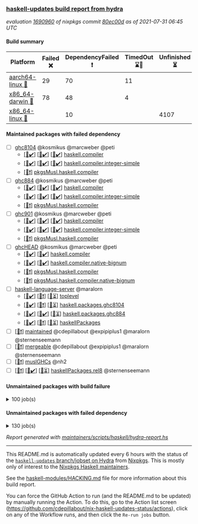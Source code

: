 ### [haskell-updates build report from hydra](https://hydra.nixos.org/jobset/nixpkgs/haskell-updates)
*evaluation [1690960](https://hydra.nixos.org/eval/1690960) of nixpkgs commit [80ec00d](https://github.com/NixOS/nixpkgs/commits/80ec00ddc6f9d2deb23be3bfb6049d9391f09c4c) as of 2021-07-31 06:45 UTC*
#### Build summary

 | Platform | Failed :x: | DependencyFailed :heavy_exclamation_mark: | TimedOut :hourglass::no_entry_sign: | Unfinished :hourglass_flowing_sand: | Success :heavy_check_mark: | 
 | --- | --- | --- | --- | --- | --- | 
 | [aarch64-linux :iphone:](https://hydra.nixos.org/eval/1690960?filter=.aarch64-linux) | 29 | 70 | 11 |  | 6583 | 
 | [x86_64-darwin :apple:](https://hydra.nixos.org/eval/1690960?filter=.x86_64-darwin) | 78 | 48 | 4 |  | 6518 | 
 | [x86_64-linux :penguin:](https://hydra.nixos.org/eval/1690960?filter=.x86_64-linux) |  | 10 |  | 4107 | 2623 | 
#### Maintained packages with failed dependency
- [ ] [ghc8104](https://hydra.nixos.org/eval/1690960?filter=ghc8104) @kosmikus @marcweber @peti
  - [[:iphone::heavy_check_mark:]](https://hydra.nixos.org/build/149082525) [[:apple::heavy_check_mark:]](https://hydra.nixos.org/build/149079996) [[:penguin::heavy_check_mark:]](https://hydra.nixos.org/build/149083545) [haskell.compiler](https://hydra.nixos.org/eval/1690960?filter=haskell.compiler.ghc8104)
  - [[:iphone::heavy_check_mark:]](https://hydra.nixos.org/build/149076630) [[:apple::heavy_check_mark:]](https://hydra.nixos.org/build/149071797) [[:penguin::heavy_check_mark:]](https://hydra.nixos.org/build/149071821) [haskell.compiler.integer-simple](https://hydra.nixos.org/eval/1690960?filter=haskell.compiler.integer-simple.ghc8104)
  -   [[:penguin::heavy_exclamation_mark:]](https://hydra.nixos.org/build/149078755) [pkgsMusl.haskell.compiler](https://hydra.nixos.org/eval/1690960?filter=pkgsMusl.haskell.compiler.ghc8104)
- [ ] [ghc884](https://hydra.nixos.org/eval/1690960?filter=ghc884) @kosmikus @marcweber @peti
  - [[:iphone::heavy_check_mark:]](https://hydra.nixos.org/build/149075490) [[:apple::heavy_check_mark:]](https://hydra.nixos.org/build/149083306) [[:penguin::heavy_check_mark:]](https://hydra.nixos.org/build/149066528) [haskell.compiler](https://hydra.nixos.org/eval/1690960?filter=haskell.compiler.ghc884)
  - [[:iphone::heavy_check_mark:]](https://hydra.nixos.org/build/149083386) [[:apple::heavy_check_mark:]](https://hydra.nixos.org/build/149077833) [[:penguin::heavy_check_mark:]](https://hydra.nixos.org/build/149077975) [haskell.compiler.integer-simple](https://hydra.nixos.org/eval/1690960?filter=haskell.compiler.integer-simple.ghc884)
  -   [[:penguin::heavy_exclamation_mark:]](https://hydra.nixos.org/build/149067042) [pkgsMusl.haskell.compiler](https://hydra.nixos.org/eval/1690960?filter=pkgsMusl.haskell.compiler.ghc884)
- [ ] [ghc901](https://hydra.nixos.org/eval/1690960?filter=ghc901) @kosmikus @marcweber @peti
  - [[:iphone::heavy_check_mark:]](https://hydra.nixos.org/build/149068612) [[:apple::heavy_check_mark:]](https://hydra.nixos.org/build/149075244) [[:penguin::heavy_check_mark:]](https://hydra.nixos.org/build/149070685) [haskell.compiler](https://hydra.nixos.org/eval/1690960?filter=haskell.compiler.ghc901)
  - [[:iphone::heavy_check_mark:]](https://hydra.nixos.org/build/149066552) [[:apple::heavy_check_mark:]](https://hydra.nixos.org/build/149080745) [[:penguin::heavy_check_mark:]](https://hydra.nixos.org/build/149081821) [haskell.compiler.integer-simple](https://hydra.nixos.org/eval/1690960?filter=haskell.compiler.integer-simple.ghc901)
  -   [[:penguin::heavy_exclamation_mark:]](https://hydra.nixos.org/build/149065866) [pkgsMusl.haskell.compiler](https://hydra.nixos.org/eval/1690960?filter=pkgsMusl.haskell.compiler.ghc901)
- [ ] [ghcHEAD](https://hydra.nixos.org/eval/1690960?filter=ghcHEAD) @kosmikus @marcweber @peti
  - [[:apple::heavy_check_mark:]](https://hydra.nixos.org/build/149073778) [[:penguin::heavy_check_mark:]](https://hydra.nixos.org/build/149080886) [haskell.compiler](https://hydra.nixos.org/eval/1690960?filter=haskell.compiler.ghcHEAD)
  - [[:apple::heavy_check_mark:]](https://hydra.nixos.org/build/149073279) [[:penguin::heavy_check_mark:]](https://hydra.nixos.org/build/149067735) [haskell.compiler.native-bignum](https://hydra.nixos.org/eval/1690960?filter=haskell.compiler.native-bignum.ghcHEAD)
  -  [[:penguin::heavy_exclamation_mark:]](https://hydra.nixos.org/build/149077388) [pkgsMusl.haskell.compiler](https://hydra.nixos.org/eval/1690960?filter=pkgsMusl.haskell.compiler.ghcHEAD)
  -  [[:penguin::heavy_exclamation_mark:]](https://hydra.nixos.org/build/149080591) [pkgsMusl.haskell.compiler.native-bignum](https://hydra.nixos.org/eval/1690960?filter=pkgsMusl.haskell.compiler.native-bignum.ghcHEAD)
- [ ] [haskell-language-server](https://hydra.nixos.org/eval/1690960?filter=haskell-language-server) @maralorn
  - [[:iphone::heavy_check_mark:]](https://hydra.nixos.org/build/149217635) [[:apple::heavy_exclamation_mark:]](https://hydra.nixos.org/build/149222321) [[:penguin::hourglass_flowing_sand:]](https://hydra.nixos.org/build/149225764) [toplevel](https://hydra.nixos.org/eval/1690960?filter=haskell-language-server)
  - [[:iphone::heavy_check_mark:]](https://hydra.nixos.org/build/149218091) [[:apple::heavy_exclamation_mark:]](https://hydra.nixos.org/build/149218690) [[:penguin::hourglass_flowing_sand:]](https://hydra.nixos.org/build/149228114) [haskell.packages.ghc8104](https://hydra.nixos.org/eval/1690960?filter=haskell.packages.ghc8104.haskell-language-server)
  - [[:iphone::heavy_check_mark:]](https://hydra.nixos.org/build/149217197) [[:apple::heavy_check_mark:]](https://hydra.nixos.org/build/149221468) [[:penguin::hourglass_flowing_sand:]](https://hydra.nixos.org/build/149224068) [haskell.packages.ghc884](https://hydra.nixos.org/eval/1690960?filter=haskell.packages.ghc884.haskell-language-server)
  - [[:iphone::heavy_check_mark:]](https://hydra.nixos.org/build/149219003) [[:apple::heavy_exclamation_mark:]](https://hydra.nixos.org/build/149218426) [[:penguin::hourglass_flowing_sand:]](https://hydra.nixos.org/build/149216386) [haskellPackages](https://hydra.nixos.org/eval/1690960?filter=haskellPackages.haskell-language-server)
- [ ] [[:penguin::heavy_exclamation_mark:]](https://hydra.nixos.org/build/149290296) [maintained](https://hydra.nixos.org/eval/1690960?filter=maintained) @cdepillabout @expipiplus1 @maralorn @sternenseemann
- [ ] [[:penguin::heavy_exclamation_mark:]](https://hydra.nixos.org/build/149290285) [mergeable](https://hydra.nixos.org/eval/1690960?filter=mergeable) @cdepillabout @expipiplus1 @maralorn @sternenseemann
- [ ] [[:penguin::heavy_exclamation_mark:]](https://hydra.nixos.org/build/149081653) [muslGHCs](https://hydra.nixos.org/eval/1690960?filter=muslGHCs) @nh2
- [ ] [[:iphone::heavy_exclamation_mark:]](https://hydra.nixos.org/build/149226379) [[:apple::heavy_check_mark:]](https://hydra.nixos.org/build/149216207) [[:penguin::hourglass_flowing_sand:]](https://hydra.nixos.org/build/149215979) [haskellPackages.rel8](https://hydra.nixos.org/eval/1690960?filter=haskellPackages.rel8) @sternenseemann
#### Unmaintained packages with build failure
<details><summary>100 job(s) </summary>

- [ ] [[:iphone::heavy_check_mark:]](https://hydra.nixos.org/build/149228030) [[:apple::x:]](https://hydra.nixos.org/build/149218843) [[:penguin::hourglass_flowing_sand:]](https://hydra.nixos.org/build/149218574) [haskellPackages.FractalArt](https://hydra.nixos.org/eval/1690960?filter=haskellPackages.FractalArt) 
- [ ] [[:iphone::heavy_check_mark:]](https://hydra.nixos.org/build/149080410) [[:apple::x:]](https://hydra.nixos.org/build/149081558) [[:penguin::heavy_check_mark:]](https://hydra.nixos.org/build/149069653) [haskellPackages.GLHUI](https://hydra.nixos.org/eval/1690960?filter=haskellPackages.GLHUI) 
- [ ] [[:iphone::x:]](https://hydra.nixos.org/build/149219787) [[:apple::heavy_check_mark:]](https://hydra.nixos.org/build/149222974) [[:penguin::hourglass_flowing_sand:]](https://hydra.nixos.org/build/149217431) [haskellPackages.HQu](https://hydra.nixos.org/eval/1690960?filter=haskellPackages.HQu) 
- [ ] [[:iphone::x:]](https://hydra.nixos.org/build/149072880) [[:apple::heavy_check_mark:]](https://hydra.nixos.org/build/149064321) [[:penguin::heavy_check_mark:]](https://hydra.nixos.org/build/149075648) [haskellPackages.HsASA](https://hydra.nixos.org/eval/1690960?filter=haskellPackages.HsASA) 
- [ ] [[:iphone::x:]](https://hydra.nixos.org/build/149228384) [[:apple::heavy_check_mark:]](https://hydra.nixos.org/build/149221437) [[:penguin::hourglass_flowing_sand:]](https://hydra.nixos.org/build/149225790) [haskellPackages.OrderedBits](https://hydra.nixos.org/eval/1690960?filter=haskellPackages.OrderedBits) 
- [ ] [[:iphone::heavy_check_mark:]](https://hydra.nixos.org/build/149082213) [[:apple::x:]](https://hydra.nixos.org/build/149080196) [[:penguin::heavy_check_mark:]](https://hydra.nixos.org/build/149075289) [haskellPackages.SDL-image](https://hydra.nixos.org/eval/1690960?filter=haskellPackages.SDL-image) 
- [ ] [[:iphone::heavy_check_mark:]](https://hydra.nixos.org/build/149067848) [[:apple::x:]](https://hydra.nixos.org/build/149072790) [[:penguin::heavy_check_mark:]](https://hydra.nixos.org/build/149067888) [haskellPackages.SDL-mixer](https://hydra.nixos.org/eval/1690960?filter=haskellPackages.SDL-mixer) 
- [ ] [[:iphone::heavy_check_mark:]](https://hydra.nixos.org/build/149081791) [[:apple::x:]](https://hydra.nixos.org/build/149083723) [[:penguin::heavy_check_mark:]](https://hydra.nixos.org/build/149066775) [haskellPackages.SDL-ttf](https://hydra.nixos.org/eval/1690960?filter=haskellPackages.SDL-ttf) 
- [ ] [[:iphone::x:]](https://hydra.nixos.org/build/149225857) [[:apple::heavy_check_mark:]](https://hydra.nixos.org/build/149225903) [[:penguin::hourglass_flowing_sand:]](https://hydra.nixos.org/build/149227349) [haskellPackages.accelerate-llvm](https://hydra.nixos.org/eval/1690960?filter=haskellPackages.accelerate-llvm) 
- [ ] [[:iphone::heavy_check_mark:]](https://hydra.nixos.org/build/149221315) [[:apple::x:]](https://hydra.nixos.org/build/149217863) [[:penguin::hourglass_flowing_sand:]](https://hydra.nixos.org/build/149222345) [haskellPackages.acid-state](https://hydra.nixos.org/eval/1690960?filter=haskellPackages.acid-state) 
- [ ] [[:iphone::heavy_check_mark:]](https://hydra.nixos.org/build/149079783) [[:apple::x:]](https://hydra.nixos.org/build/149082226) [[:penguin::heavy_check_mark:]](https://hydra.nixos.org/build/149081203) [haskellPackages.al](https://hydra.nixos.org/eval/1690960?filter=haskellPackages.al) 
- [ ] [[:iphone::heavy_check_mark:]](https://hydra.nixos.org/build/149226134) [[:apple::x:]](https://hydra.nixos.org/build/149225153) [[:penguin::hourglass_flowing_sand:]](https://hydra.nixos.org/build/149223313) [haskellPackages.assoc-list](https://hydra.nixos.org/eval/1690960?filter=haskellPackages.assoc-list) 
- [ ] [[:iphone::heavy_check_mark:]](https://hydra.nixos.org/build/149227155) [[:apple::x:]](https://hydra.nixos.org/build/149219430) [[:penguin::hourglass_flowing_sand:]](https://hydra.nixos.org/build/149223608) [haskellPackages.assoc-listlike](https://hydra.nixos.org/eval/1690960?filter=haskellPackages.assoc-listlike) 
- [ ] [[:iphone::heavy_check_mark:]](https://hydra.nixos.org/build/149227503) [[:apple::x:]](https://hydra.nixos.org/build/149223886) [[:penguin::hourglass_flowing_sand:]](https://hydra.nixos.org/build/149225802) [haskellPackages.ats-format](https://hydra.nixos.org/eval/1690960?filter=haskellPackages.ats-format) 
- [ ] [[:iphone::heavy_check_mark:]](https://hydra.nixos.org/build/149227364) [[:apple::x:]](https://hydra.nixos.org/build/149227260) [[:penguin::hourglass_flowing_sand:]](https://hydra.nixos.org/build/149227759) [haskellPackages.aws-cloudfront-signed-cookies](https://hydra.nixos.org/eval/1690960?filter=haskellPackages.aws-cloudfront-signed-cookies) 
- [ ] [[:iphone::x:]](https://hydra.nixos.org/build/149067091) [[:apple::heavy_check_mark:]](https://hydra.nixos.org/build/149076469) [[:penguin::heavy_check_mark:]](https://hydra.nixos.org/build/149083868) [haskellPackages.basic-cpuid](https://hydra.nixos.org/eval/1690960?filter=haskellPackages.basic-cpuid) 
- [ ] [[:iphone::heavy_check_mark:]](https://hydra.nixos.org/build/149076002) [[:apple::x:]](https://hydra.nixos.org/build/149074273) [[:penguin::heavy_check_mark:]](https://hydra.nixos.org/build/149068160) [haskellPackages.bindings-parport](https://hydra.nixos.org/eval/1690960?filter=haskellPackages.bindings-parport) 
- [ ] [[:iphone::heavy_check_mark:]](https://hydra.nixos.org/build/149065481) [[:apple::x:]](https://hydra.nixos.org/build/149075019) [[:penguin::heavy_check_mark:]](https://hydra.nixos.org/build/149069566) [haskellPackages.blas-hs](https://hydra.nixos.org/eval/1690960?filter=haskellPackages.blas-hs) 
- [ ] [[:iphone::heavy_check_mark:]](https://hydra.nixos.org/build/149067139) [[:apple::x:]](https://hydra.nixos.org/build/149081490) [[:penguin::heavy_check_mark:]](https://hydra.nixos.org/build/149080991) [haskellPackages.btrfs](https://hydra.nixos.org/eval/1690960?filter=haskellPackages.btrfs) 
- [ ] [[:iphone::heavy_check_mark:]](https://hydra.nixos.org/build/149226783) [[:apple::x:]](https://hydra.nixos.org/build/149222184) [[:penguin::hourglass_flowing_sand:]](https://hydra.nixos.org/build/149223182) [haskellPackages.c2hsc](https://hydra.nixos.org/eval/1690960?filter=haskellPackages.c2hsc) 
- [ ] [[:iphone::heavy_check_mark:]](https://hydra.nixos.org/build/149216712) [[:apple::x:]](https://hydra.nixos.org/build/149225632) [[:penguin::hourglass_flowing_sand:]](https://hydra.nixos.org/build/149219308) [haskellPackages.cas-store](https://hydra.nixos.org/eval/1690960?filter=haskellPackages.cas-store) 
- [ ] [[:iphone::heavy_check_mark:]](https://hydra.nixos.org/build/149217785) [[:apple::x:]](https://hydra.nixos.org/build/149216955) [[:penguin::hourglass_flowing_sand:]](https://hydra.nixos.org/build/149217684) [haskellPackages.caster](https://hydra.nixos.org/eval/1690960?filter=haskellPackages.caster) 
- [ ] [[:iphone::heavy_check_mark:]](https://hydra.nixos.org/build/149076493) [[:apple::x:]](https://hydra.nixos.org/build/149074306) [[:penguin::heavy_check_mark:]](https://hydra.nixos.org/build/149064217) [haskellPackages.chiphunk](https://hydra.nixos.org/eval/1690960?filter=haskellPackages.chiphunk) 
- [ ] [[:iphone::x:]](https://hydra.nixos.org/build/149220009) [[:apple::x:]](https://hydra.nixos.org/build/149225650) [[:penguin::hourglass_flowing_sand:]](https://hydra.nixos.org/build/149219506) [haskellPackages.data-pdf-fieldreader](https://hydra.nixos.org/eval/1690960?filter=haskellPackages.data-pdf-fieldreader) 
- [ ] [[:iphone::heavy_check_mark:]](https://hydra.nixos.org/build/149223259) [[:apple::x:]](https://hydra.nixos.org/build/149217584) [[:penguin::hourglass_flowing_sand:]](https://hydra.nixos.org/build/149225150) [haskellPackages.di-core](https://hydra.nixos.org/eval/1690960?filter=haskellPackages.di-core) 
- [ ] [[:iphone::heavy_check_mark:]](https://hydra.nixos.org/build/149081035) [[:apple::x:]](https://hydra.nixos.org/build/149069050) [[:penguin::heavy_check_mark:]](https://hydra.nixos.org/build/149065819) [haskellPackages.discount](https://hydra.nixos.org/eval/1690960?filter=haskellPackages.discount) 
- [ ] [[:iphone::heavy_check_mark:]](https://hydra.nixos.org/build/149068190) [[:apple::x:]](https://hydra.nixos.org/build/149071662) [[:penguin::heavy_check_mark:]](https://hydra.nixos.org/build/149082241) [haskellPackages.diskhash](https://hydra.nixos.org/eval/1690960?filter=haskellPackages.diskhash) 
- [ ] [[:iphone::heavy_check_mark:]](https://hydra.nixos.org/build/149218638) [[:apple::x:]](https://hydra.nixos.org/build/149228323) [[:penguin::hourglass_flowing_sand:]](https://hydra.nixos.org/build/149218799) [haskellPackages.dormouse-uri](https://hydra.nixos.org/eval/1690960?filter=haskellPackages.dormouse-uri) 
- [ ] [[:iphone::heavy_check_mark:]](https://hydra.nixos.org/build/149218858) [[:apple::x:]](https://hydra.nixos.org/build/149224794) [[:penguin::hourglass_flowing_sand:]](https://hydra.nixos.org/build/149219752) [haskellPackages.dsv](https://hydra.nixos.org/eval/1690960?filter=haskellPackages.dsv) 
- [ ] [[:iphone::x:]](https://hydra.nixos.org/build/149082041) [[:apple::x:]](https://hydra.nixos.org/build/149072662) [[:penguin::heavy_check_mark:]](https://hydra.nixos.org/build/149081728) [haskellPackages.easytensor](https://hydra.nixos.org/eval/1690960?filter=haskellPackages.easytensor) 
- [ ] [[:iphone::heavy_check_mark:]](https://hydra.nixos.org/build/149221446) [[:apple::x:]](https://hydra.nixos.org/build/149224434) [[:penguin::hourglass_flowing_sand:]](https://hydra.nixos.org/build/149215980) [haskellPackages.epub-tools](https://hydra.nixos.org/eval/1690960?filter=haskellPackages.epub-tools) 
- [ ] [[:iphone::heavy_check_mark:]](https://hydra.nixos.org/build/149215991) [[:apple::x:]](https://hydra.nixos.org/build/149221286) [[:penguin::hourglass_flowing_sand:]](https://hydra.nixos.org/build/149228203) [haskellPackages.exinst](https://hydra.nixos.org/eval/1690960?filter=haskellPackages.exinst) 
- [ ] [[:iphone::heavy_check_mark:]](https://hydra.nixos.org/build/149069994) [[:apple::x:]](https://hydra.nixos.org/build/149074879) [[:penguin::heavy_check_mark:]](https://hydra.nixos.org/build/149070908) [haskellPackages.float128](https://hydra.nixos.org/eval/1690960?filter=haskellPackages.float128) 
- [ ] [[:iphone::x:]](https://hydra.nixos.org/build/149066977) [[:apple::heavy_check_mark:]](https://hydra.nixos.org/build/149064463) [[:penguin::heavy_check_mark:]](https://hydra.nixos.org/build/149081990) [haskellPackages.freetype2](https://hydra.nixos.org/eval/1690960?filter=haskellPackages.freetype2) 
- [ ] [[:iphone::heavy_check_mark:]](https://hydra.nixos.org/build/149072555) [[:apple::x:]](https://hydra.nixos.org/build/149076957) [[:penguin::heavy_check_mark:]](https://hydra.nixos.org/build/149064838) [haskellPackages.fuzzytime](https://hydra.nixos.org/eval/1690960?filter=haskellPackages.fuzzytime) 
- [ ] [[:iphone::x:]](https://hydra.nixos.org/build/149219896) [[:apple::heavy_check_mark:]](https://hydra.nixos.org/build/149221207) [[:penguin::hourglass_flowing_sand:]](https://hydra.nixos.org/build/149227438) [haskellPackages.geomancy](https://hydra.nixos.org/eval/1690960?filter=haskellPackages.geomancy) 
- [ ] [[:iphone::x:]](https://hydra.nixos.org/build/149217678) [[:apple::heavy_check_mark:]](https://hydra.nixos.org/build/149221186) [[:penguin::hourglass_flowing_sand:]](https://hydra.nixos.org/build/149225731) [haskellPackages.ghc-prof](https://hydra.nixos.org/eval/1690960?filter=haskellPackages.ghc-prof) 
- [ ] [[:iphone::heavy_check_mark:]](https://hydra.nixos.org/build/149218966) [[:apple::x:]](https://hydra.nixos.org/build/149216937) [[:penguin::hourglass_flowing_sand:]](https://hydra.nixos.org/build/149227162) [haskellPackages.gi-gdkx11](https://hydra.nixos.org/eval/1690960?filter=haskellPackages.gi-gdkx11) 
- [ ] [[:iphone::x:]](https://hydra.nixos.org/build/149073267) [[:penguin::heavy_check_mark:]](https://hydra.nixos.org/build/149077014) [haskellPackages.gnome-keyring](https://hydra.nixos.org/eval/1690960?filter=haskellPackages.gnome-keyring) 
- [ ] [[:apple::x:]](https://hydra.nixos.org/build/149221320) [haskellPackages.gtk-mac-integration](https://hydra.nixos.org/eval/1690960?filter=haskellPackages.gtk-mac-integration) 
- [ ] [[:iphone::heavy_exclamation_mark:]](https://hydra.nixos.org/build/149226889) [[:apple::x:]](https://hydra.nixos.org/build/149227718) [[:penguin::hourglass_flowing_sand:]](https://hydra.nixos.org/build/149216279) [haskellPackages.gtk-traymanager](https://hydra.nixos.org/eval/1690960?filter=haskellPackages.gtk-traymanager) 
- [ ] [[:iphone::x:]](https://hydra.nixos.org/build/149217627) [[:apple::heavy_check_mark:]](https://hydra.nixos.org/build/149219185) [[:penguin::hourglass_flowing_sand:]](https://hydra.nixos.org/build/149224730) [haskellPackages.gtk2hs-buildtools](https://hydra.nixos.org/eval/1690960?filter=haskellPackages.gtk2hs-buildtools) 
- [ ] [[:iphone::heavy_check_mark:]](https://hydra.nixos.org/build/149223614) [[:apple::x:]](https://hydra.nixos.org/build/149219059) [[:penguin::hourglass_flowing_sand:]](https://hydra.nixos.org/build/149222933) [haskellPackages.hamid](https://hydra.nixos.org/eval/1690960?filter=haskellPackages.hamid) 
- [ ] [[:iphone::heavy_check_mark:]](https://hydra.nixos.org/build/149066393) [[:apple::x:]](https://hydra.nixos.org/build/149063840) [[:penguin::heavy_check_mark:]](https://hydra.nixos.org/build/149066325) [haskellPackages.hid](https://hydra.nixos.org/eval/1690960?filter=haskellPackages.hid) 
- [ ] [[:iphone::x:]](https://hydra.nixos.org/build/149221991) [[:apple::x:]](https://hydra.nixos.org/build/149223865) [[:penguin::hourglass_flowing_sand:]](https://hydra.nixos.org/build/149217154) [haskellPackages.highlight](https://hydra.nixos.org/eval/1690960?filter=haskellPackages.highlight) 
- [ ] [[:iphone::heavy_check_mark:]](https://hydra.nixos.org/build/149218501) [[:apple::x:]](https://hydra.nixos.org/build/149219124) [[:penguin::hourglass_flowing_sand:]](https://hydra.nixos.org/build/149224082) [haskellPackages.hls-ormolu-plugin](https://hydra.nixos.org/eval/1690960?filter=haskellPackages.hls-ormolu-plugin) 
- [ ] [[:iphone::heavy_check_mark:]](https://hydra.nixos.org/build/149226482) [[:apple::x:]](https://hydra.nixos.org/build/149227965) [[:penguin::hourglass_flowing_sand:]](https://hydra.nixos.org/build/149216708) [haskellPackages.hmatrix-morpheus](https://hydra.nixos.org/eval/1690960?filter=haskellPackages.hmatrix-morpheus) 
- [ ] [[:iphone::heavy_check_mark:]](https://hydra.nixos.org/build/149081547) [[:apple::x:]](https://hydra.nixos.org/build/149080432) [[:penguin::heavy_check_mark:]](https://hydra.nixos.org/build/149075071) [haskellPackages.hmidi](https://hydra.nixos.org/eval/1690960?filter=haskellPackages.hmidi) 
- [ ] [[:iphone::x:]](https://hydra.nixos.org/build/149225203) [[:apple::heavy_check_mark:]](https://hydra.nixos.org/build/149223094) [[:penguin::hourglass_flowing_sand:]](https://hydra.nixos.org/build/149225504) [haskellPackages.hq](https://hydra.nixos.org/eval/1690960?filter=haskellPackages.hq) 
- [ ] [[:iphone::heavy_check_mark:]](https://hydra.nixos.org/build/149222655) [[:apple::x:]](https://hydra.nixos.org/build/149217061) [[:penguin::hourglass_flowing_sand:]](https://hydra.nixos.org/build/149223020) [haskellPackages.hs](https://hydra.nixos.org/eval/1690960?filter=haskellPackages.hs) 
- [ ] [[:iphone::heavy_check_mark:]](https://hydra.nixos.org/build/149064897) [[:apple::x:]](https://hydra.nixos.org/build/149078247) [[:penguin::heavy_check_mark:]](https://hydra.nixos.org/build/149078226) [haskellPackages.hsshellscript](https://hydra.nixos.org/eval/1690960?filter=haskellPackages.hsshellscript) 
- [ ] [[:iphone::heavy_check_mark:]](https://hydra.nixos.org/build/149067828) [[:apple::x:]](https://hydra.nixos.org/build/149072180) [[:penguin::heavy_check_mark:]](https://hydra.nixos.org/build/149082577) [haskellPackages.hssourceinfo](https://hydra.nixos.org/eval/1690960?filter=haskellPackages.hssourceinfo) 
- [ ] [[:iphone::heavy_check_mark:]](https://hydra.nixos.org/build/149081862) [[:apple::x:]](https://hydra.nixos.org/build/149069958) [[:penguin::heavy_check_mark:]](https://hydra.nixos.org/build/149074080) [haskellPackages.huckleberry](https://hydra.nixos.org/eval/1690960?filter=haskellPackages.huckleberry) 
- [ ] [[:iphone::x:]](https://hydra.nixos.org/build/149226570) [[:apple::x:]](https://hydra.nixos.org/build/149218860) [[:penguin::hourglass_flowing_sand:]](https://hydra.nixos.org/build/149225210) [haskellPackages.interval-algebra](https://hydra.nixos.org/eval/1690960?filter=haskellPackages.interval-algebra) 
- [ ] [[:iphone::heavy_check_mark:]](https://hydra.nixos.org/build/149226813) [[:apple::x:]](https://hydra.nixos.org/build/149220897) [[:penguin::hourglass_flowing_sand:]](https://hydra.nixos.org/build/149222218) [haskellPackages.ipcvar](https://hydra.nixos.org/eval/1690960?filter=haskellPackages.ipcvar) 
- [ ] [[:iphone::x:]](https://hydra.nixos.org/build/149223464) [[:apple::x:]](https://hydra.nixos.org/build/149222220) [[:penguin::hourglass_flowing_sand:]](https://hydra.nixos.org/build/149220204) [haskellPackages.iterative-forward-search](https://hydra.nixos.org/eval/1690960?filter=haskellPackages.iterative-forward-search) 
- [ ] [[:iphone::heavy_check_mark:]](https://hydra.nixos.org/build/149228266) [[:apple::x:]](https://hydra.nixos.org/build/149217738) [[:penguin::hourglass_flowing_sand:]](https://hydra.nixos.org/build/149224752) [haskellPackages.junit-xml](https://hydra.nixos.org/eval/1690960?filter=haskellPackages.junit-xml) 
- [ ] [[:iphone::x:]](https://hydra.nixos.org/build/149226923) [[:apple::heavy_check_mark:]](https://hydra.nixos.org/build/149226669) [[:penguin::hourglass_flowing_sand:]](https://hydra.nixos.org/build/149219791) [haskellPackages.katip-logzio](https://hydra.nixos.org/eval/1690960?filter=haskellPackages.katip-logzio) 
- [ ] [[:iphone::heavy_check_mark:]](https://hydra.nixos.org/build/149216514) [[:apple::x:]](https://hydra.nixos.org/build/149217903) [[:penguin::hourglass_flowing_sand:]](https://hydra.nixos.org/build/149224606) [haskellPackages.kazura-queue](https://hydra.nixos.org/eval/1690960?filter=haskellPackages.kazura-queue) 
- [ ] [[:iphone::heavy_check_mark:]](https://hydra.nixos.org/build/149068347) [[:apple::x:]](https://hydra.nixos.org/build/149074353) [[:penguin::heavy_check_mark:]](https://hydra.nixos.org/build/149071752) [haskellPackages.keep-alive](https://hydra.nixos.org/eval/1690960?filter=haskellPackages.keep-alive) 
- [ ] [[:iphone::heavy_check_mark:]](https://hydra.nixos.org/build/149077126) [[:apple::x:]](https://hydra.nixos.org/build/149065117) [[:penguin::heavy_check_mark:]](https://hydra.nixos.org/build/149083348) [haskellPackages.leveldb-haskell-fork](https://hydra.nixos.org/eval/1690960?filter=haskellPackages.leveldb-haskell-fork) 
- [ ] [[:iphone::x:]](https://hydra.nixos.org/build/149064875) [[:apple::heavy_check_mark:]](https://hydra.nixos.org/build/149081102) [[:penguin::heavy_check_mark:]](https://hydra.nixos.org/build/149083365) [haskellPackages.libBF](https://hydra.nixos.org/eval/1690960?filter=haskellPackages.libBF) 
- [ ] [[:iphone::heavy_check_mark:]](https://hydra.nixos.org/build/149225393) [[:apple::x:]](https://hydra.nixos.org/build/149226863) [[:penguin::hourglass_flowing_sand:]](https://hydra.nixos.org/build/149228183) [haskellPackages.loc](https://hydra.nixos.org/eval/1690960?filter=haskellPackages.loc) 
- [ ] [[:iphone::x:]](https://hydra.nixos.org/build/149217872) [[:apple::x:]](https://hydra.nixos.org/build/149224298) [[:penguin::hourglass_flowing_sand:]](https://hydra.nixos.org/build/149223774) [haskellPackages.log-base](https://hydra.nixos.org/eval/1690960?filter=haskellPackages.log-base) 
- [ ] [[:iphone::x:]](https://hydra.nixos.org/build/149077771) [[:apple::heavy_check_mark:]](https://hydra.nixos.org/build/149075152) [[:penguin::heavy_check_mark:]](https://hydra.nixos.org/build/149075878) [haskellPackages.long-double](https://hydra.nixos.org/eval/1690960?filter=haskellPackages.long-double) 
- [ ] [[:iphone::heavy_check_mark:]](https://hydra.nixos.org/build/149220744) [[:apple::x:]](https://hydra.nixos.org/build/149226820) [[:penguin::hourglass_flowing_sand:]](https://hydra.nixos.org/build/149216520) [haskellPackages.mediawiki2latex](https://hydra.nixos.org/eval/1690960?filter=haskellPackages.mediawiki2latex) 
- [ ] [[:iphone::heavy_check_mark:]](https://hydra.nixos.org/build/149224382) [[:apple::x:]](https://hydra.nixos.org/build/149223206) [[:penguin::hourglass_flowing_sand:]](https://hydra.nixos.org/build/149228155) [haskellPackages.mercury-api](https://hydra.nixos.org/eval/1690960?filter=haskellPackages.mercury-api) 
- [ ] [[:iphone::heavy_check_mark:]](https://hydra.nixos.org/build/149220757) [[:apple::x:]](https://hydra.nixos.org/build/149223196) [[:penguin::hourglass_flowing_sand:]](https://hydra.nixos.org/build/149226479) [haskellPackages.mighty-metropolis](https://hydra.nixos.org/eval/1690960?filter=haskellPackages.mighty-metropolis) 
- [ ] [[:iphone::heavy_check_mark:]](https://hydra.nixos.org/build/149064769) [[:apple::x:]](https://hydra.nixos.org/build/149065015) [[:penguin::heavy_check_mark:]](https://hydra.nixos.org/build/149066611) [haskellPackages.nano-cryptr](https://hydra.nixos.org/eval/1690960?filter=haskellPackages.nano-cryptr) 
- [ ] [[:iphone::x:]](https://hydra.nixos.org/build/149223870) [[:apple::heavy_check_mark:]](https://hydra.nixos.org/build/149221381) [[:penguin::hourglass_flowing_sand:]](https://hydra.nixos.org/build/149223378) [haskellPackages.nlopt-haskell](https://hydra.nixos.org/eval/1690960?filter=haskellPackages.nlopt-haskell) 
- [ ] [[:iphone::heavy_check_mark:]](https://hydra.nixos.org/build/149220302) [[:apple::x:]](https://hydra.nixos.org/build/149222702) [[:penguin::hourglass_flowing_sand:]](https://hydra.nixos.org/build/149226837) [haskellPackages.opencv](https://hydra.nixos.org/eval/1690960?filter=haskellPackages.opencv) 
- [ ] [[:iphone::heavy_check_mark:]](https://hydra.nixos.org/build/149227527) [[:apple::x:]](https://hydra.nixos.org/build/149219958) [[:penguin::hourglass_flowing_sand:]](https://hydra.nixos.org/build/149223411) [haskellPackages.persistent-pagination](https://hydra.nixos.org/eval/1690960?filter=haskellPackages.persistent-pagination) 
- [ ] [[:iphone::x:]](https://hydra.nixos.org/build/149080559) [[:apple::heavy_check_mark:]](https://hydra.nixos.org/build/149070893) [[:penguin::heavy_check_mark:]](https://hydra.nixos.org/build/149063775) [haskellPackages.picosat](https://hydra.nixos.org/eval/1690960?filter=haskellPackages.picosat) 
- [ ] [[:iphone::heavy_check_mark:]](https://hydra.nixos.org/build/149224957) [[:apple::x:]](https://hydra.nixos.org/build/149220012) [[:penguin::hourglass_flowing_sand:]](https://hydra.nixos.org/build/149227562) [haskellPackages.ping-wrapper](https://hydra.nixos.org/eval/1690960?filter=haskellPackages.ping-wrapper) 
- [ ] [[:iphone::heavy_check_mark:]](https://hydra.nixos.org/build/149228170) [[:apple::x:]](https://hydra.nixos.org/build/149218743) [[:penguin::hourglass_flowing_sand:]](https://hydra.nixos.org/build/149220825) [haskellPackages.pipes-zlib](https://hydra.nixos.org/eval/1690960?filter=haskellPackages.pipes-zlib) 
- [ ] [[:iphone::heavy_check_mark:]](https://hydra.nixos.org/build/149228048) [[:apple::x:]](https://hydra.nixos.org/build/149221612) [[:penguin::hourglass_flowing_sand:]](https://hydra.nixos.org/build/149223920) [haskellPackages.posix-socket](https://hydra.nixos.org/eval/1690960?filter=haskellPackages.posix-socket) 
- [ ] [[:iphone::heavy_check_mark:]](https://hydra.nixos.org/build/149219716) [[:apple::x:]](https://hydra.nixos.org/build/149223317) [[:penguin::hourglass_flowing_sand:]](https://hydra.nixos.org/build/149222741) [haskellPackages.posix-timer](https://hydra.nixos.org/eval/1690960?filter=haskellPackages.posix-timer) 
- [ ] [[:iphone::x:]](https://hydra.nixos.org/build/149220294) [[:apple::x:]](https://hydra.nixos.org/build/149227407) [[:penguin::hourglass_flowing_sand:]](https://hydra.nixos.org/build/149227601) [haskellPackages.postgresql-resilient](https://hydra.nixos.org/eval/1690960?filter=haskellPackages.postgresql-resilient) 
- [ ] [[:iphone::heavy_check_mark:]](https://hydra.nixos.org/build/149075776) [[:apple::x:]](https://hydra.nixos.org/build/149064640) [[:penguin::heavy_check_mark:]](https://hydra.nixos.org/build/149066654) [haskellPackages.pthread](https://hydra.nixos.org/eval/1690960?filter=haskellPackages.pthread) 
- [ ] [[:iphone::x:]](https://hydra.nixos.org/build/149218405) [[:apple::heavy_check_mark:]](https://hydra.nixos.org/build/149218529) [[:penguin::hourglass_flowing_sand:]](https://hydra.nixos.org/build/149227394) [haskellPackages.ptr-poker](https://hydra.nixos.org/eval/1690960?filter=haskellPackages.ptr-poker) 
- [ ] [[:iphone::heavy_check_mark:]](https://hydra.nixos.org/build/149225416) [[:apple::x:]](https://hydra.nixos.org/build/149220708) [[:penguin::hourglass_flowing_sand:]](https://hydra.nixos.org/build/149228465) [haskellPackages.sandwich-webdriver](https://hydra.nixos.org/eval/1690960?filter=haskellPackages.sandwich-webdriver) 
- [ ] [[:iphone::heavy_check_mark:]](https://hydra.nixos.org/build/149066696) [[:apple::x:]](https://hydra.nixos.org/build/149068169) [[:penguin::heavy_check_mark:]](https://hydra.nixos.org/build/149073025) [haskellPackages.sdp](https://hydra.nixos.org/eval/1690960?filter=haskellPackages.sdp) 
- [ ] [[:iphone::heavy_check_mark:]](https://hydra.nixos.org/build/149067432) [[:apple::x:]](https://hydra.nixos.org/build/149076773) [[:penguin::heavy_check_mark:]](https://hydra.nixos.org/build/149066299) [haskellPackages.select](https://hydra.nixos.org/eval/1690960?filter=haskellPackages.select) 
- [ ] [[:iphone::heavy_check_mark:]](https://hydra.nixos.org/build/149225815) [[:apple::x:]](https://hydra.nixos.org/build/149227919) [[:penguin::hourglass_flowing_sand:]](https://hydra.nixos.org/build/149228352) [haskellPackages.sequence-formats](https://hydra.nixos.org/eval/1690960?filter=haskellPackages.sequence-formats) 
- [ ] [[:iphone::heavy_check_mark:]](https://hydra.nixos.org/build/149073774) [[:apple::x:]](https://hydra.nixos.org/build/149076237) [[:penguin::heavy_check_mark:]](https://hydra.nixos.org/build/149069337) [haskellPackages.shared-memory](https://hydra.nixos.org/eval/1690960?filter=haskellPackages.shared-memory) 
- [ ] [[:iphone::heavy_check_mark:]](https://hydra.nixos.org/build/149071022) [[:apple::x:]](https://hydra.nixos.org/build/149083070) [[:penguin::heavy_check_mark:]](https://hydra.nixos.org/build/149078570) [haskellPackages.sysinfo](https://hydra.nixos.org/eval/1690960?filter=haskellPackages.sysinfo) 
- [ ] [[:iphone::heavy_check_mark:]](https://hydra.nixos.org/build/149217461) [[:apple::x:]](https://hydra.nixos.org/build/149216259) [[:penguin::hourglass_flowing_sand:]](https://hydra.nixos.org/build/149216548) [haskellPackages.tailfile-hinotify](https://hydra.nixos.org/eval/1690960?filter=haskellPackages.tailfile-hinotify) 
- [ ] [[:iphone::heavy_check_mark:]](https://hydra.nixos.org/build/149220085) [[:apple::x:]](https://hydra.nixos.org/build/149218972) [[:penguin::hourglass_flowing_sand:]](https://hydra.nixos.org/build/149228035) [haskellPackages.thyme](https://hydra.nixos.org/eval/1690960?filter=haskellPackages.thyme) 
- [ ] [[:iphone::x:]](https://hydra.nixos.org/build/149217178) [[:apple::heavy_check_mark:]](https://hydra.nixos.org/build/149220065) [[:penguin::hourglass_flowing_sand:]](https://hydra.nixos.org/build/149217520) [haskellPackages.tmp-postgres](https://hydra.nixos.org/eval/1690960?filter=haskellPackages.tmp-postgres) 
- [ ] [[:iphone::x:]](https://hydra.nixos.org/build/149223347) [[:apple::heavy_check_mark:]](https://hydra.nixos.org/build/149225070) [[:penguin::hourglass_flowing_sand:]](https://hydra.nixos.org/build/149226632) [haskellPackages.type-natural](https://hydra.nixos.org/eval/1690960?filter=haskellPackages.type-natural) 
- [ ] [[:iphone::heavy_check_mark:]](https://hydra.nixos.org/build/149218940) [[:apple::x:]](https://hydra.nixos.org/build/149225441) [[:penguin::hourglass_flowing_sand:]](https://hydra.nixos.org/build/149217487) [haskellPackages.tz](https://hydra.nixos.org/eval/1690960?filter=haskellPackages.tz) 
- [ ] [[:iphone::x:]](https://hydra.nixos.org/build/149080544) [[:apple::heavy_check_mark:]](https://hydra.nixos.org/build/149082401) [[:penguin::heavy_check_mark:]](https://hydra.nixos.org/build/149076465) [haskellPackages.unicode-properties](https://hydra.nixos.org/eval/1690960?filter=haskellPackages.unicode-properties) 
- [ ] [[:iphone::x:]](https://hydra.nixos.org/build/149063625) [[:apple::heavy_check_mark:]](https://hydra.nixos.org/build/149074669) [[:penguin::heavy_check_mark:]](https://hydra.nixos.org/build/149075539) [haskellPackages.wiringPi](https://hydra.nixos.org/eval/1690960?filter=haskellPackages.wiringPi) 
- [ ] [[:iphone::heavy_check_mark:]](https://hydra.nixos.org/build/149077457) [[:apple::x:]](https://hydra.nixos.org/build/149079950) [[:penguin::heavy_check_mark:]](https://hydra.nixos.org/build/149074333) [tests.haskell.writers](https://hydra.nixos.org/eval/1690960?filter=tests.haskell.writers) 
- [ ] [[:iphone::x:]](https://hydra.nixos.org/build/149224993) [[:apple::heavy_check_mark:]](https://hydra.nixos.org/build/149227926) [[:penguin::hourglass_flowing_sand:]](https://hydra.nixos.org/build/149223673) [haskellPackages.x86-64bit](https://hydra.nixos.org/eval/1690960?filter=haskellPackages.x86-64bit) 
- [ ] [[:iphone::heavy_check_mark:]](https://hydra.nixos.org/build/149073366) [[:apple::x:]](https://hydra.nixos.org/build/149076301) [[:penguin::heavy_check_mark:]](https://hydra.nixos.org/build/149079177) [haskellPackages.xmonad-utils](https://hydra.nixos.org/eval/1690960?filter=haskellPackages.xmonad-utils) 
- [ ] [[:iphone::heavy_check_mark:]](https://hydra.nixos.org/build/149074635) [[:apple::x:]](https://hydra.nixos.org/build/149081498) [[:penguin::heavy_check_mark:]](https://hydra.nixos.org/build/149075088) [haskellPackages.yoga](https://hydra.nixos.org/eval/1690960?filter=haskellPackages.yoga) 
- [ ] [[:iphone::heavy_check_mark:]](https://hydra.nixos.org/build/149222439) [[:apple::x:]](https://hydra.nixos.org/build/149218096) [[:penguin::hourglass_flowing_sand:]](https://hydra.nixos.org/build/149227421) [haskellPackages.zip](https://hydra.nixos.org/eval/1690960?filter=haskellPackages.zip) 
- [ ] [[:iphone::heavy_check_mark:]](https://hydra.nixos.org/build/149064296) [[:apple::x:]](https://hydra.nixos.org/build/149065835) [[:penguin::heavy_check_mark:]](https://hydra.nixos.org/build/149076797) [haskellPackages.zot](https://hydra.nixos.org/eval/1690960?filter=haskellPackages.zot) 
- [ ] [[:iphone::heavy_check_mark:]](https://hydra.nixos.org/build/149078906) [[:apple::x:]](https://hydra.nixos.org/build/149064010) [[:penguin::heavy_check_mark:]](https://hydra.nixos.org/build/149076809) [haskellPackages.zxcvbn-c](https://hydra.nixos.org/eval/1690960?filter=haskellPackages.zxcvbn-c) 
</details>

#### Unmaintained packages with failed dependency
<details><summary>130 job(s) </summary>

- [ ] [[:iphone::heavy_exclamation_mark:]](https://hydra.nixos.org/build/149227449) [[:apple::heavy_check_mark:]](https://hydra.nixos.org/build/149221949) [[:penguin::hourglass_flowing_sand:]](https://hydra.nixos.org/build/149227283) [haskellPackages.Chart-cairo](https://hydra.nixos.org/eval/1690960?filter=haskellPackages.Chart-cairo) 
- [ ] [[:iphone::heavy_exclamation_mark:]](https://hydra.nixos.org/build/149217984) [[:apple::heavy_check_mark:]](https://hydra.nixos.org/build/149222246) [[:penguin::hourglass_flowing_sand:]](https://hydra.nixos.org/build/149223624) [haskellPackages.Chart-gtk](https://hydra.nixos.org/eval/1690960?filter=haskellPackages.Chart-gtk) 
- [ ] [[:iphone::heavy_exclamation_mark:]](https://hydra.nixos.org/build/149216943) [[:apple::heavy_check_mark:]](https://hydra.nixos.org/build/149216651) [[:penguin::hourglass_flowing_sand:]](https://hydra.nixos.org/build/149227382) [haskellPackages.Chart-gtk3](https://hydra.nixos.org/eval/1690960?filter=haskellPackages.Chart-gtk3) 
- [ ] [[:iphone::heavy_exclamation_mark:]](https://hydra.nixos.org/build/149219487) [[:apple::heavy_check_mark:]](https://hydra.nixos.org/build/149225515) [[:penguin::hourglass_flowing_sand:]](https://hydra.nixos.org/build/149218298) [haskellPackages.Chart-tests](https://hydra.nixos.org/eval/1690960?filter=haskellPackages.Chart-tests) 
- [ ] [[:iphone::heavy_exclamation_mark:]](https://hydra.nixos.org/build/149228144) [[:apple::heavy_check_mark:]](https://hydra.nixos.org/build/149221321) [[:penguin::hourglass_flowing_sand:]](https://hydra.nixos.org/build/149221648) [haskellPackages.GtkTV](https://hydra.nixos.org/eval/1690960?filter=haskellPackages.GtkTV) 
- [ ] [[:iphone::heavy_exclamation_mark:]](https://hydra.nixos.org/build/149219997) [[:apple::heavy_check_mark:]](https://hydra.nixos.org/build/149227956) [[:penguin::hourglass_flowing_sand:]](https://hydra.nixos.org/build/149223152) [haskellPackages.MissingK](https://hydra.nixos.org/eval/1690960?filter=haskellPackages.MissingK) 
- [ ] [[:iphone::heavy_exclamation_mark:]](https://hydra.nixos.org/build/149225847) [[:apple::heavy_check_mark:]](https://hydra.nixos.org/build/149223883) [[:penguin::hourglass_flowing_sand:]](https://hydra.nixos.org/build/149219712) [haskellPackages.PrimitiveArray](https://hydra.nixos.org/eval/1690960?filter=haskellPackages.PrimitiveArray) 
- [ ] [[:iphone::heavy_exclamation_mark:]](https://hydra.nixos.org/build/149218238) [[:apple::heavy_check_mark:]](https://hydra.nixos.org/build/149216136) [[:penguin::hourglass_flowing_sand:]](https://hydra.nixos.org/build/149222231) [haskellPackages.aivika-experiment-cairo](https://hydra.nixos.org/eval/1690960?filter=haskellPackages.aivika-experiment-cairo) 
- [ ] [[:iphone::heavy_check_mark:]](https://hydra.nixos.org/build/149217900) [[:apple::heavy_exclamation_mark:]](https://hydra.nixos.org/build/149228319) [[:penguin::hourglass_flowing_sand:]](https://hydra.nixos.org/build/149217432) [haskellPackages.antiope-es](https://hydra.nixos.org/eval/1690960?filter=haskellPackages.antiope-es) 
- [ ] [bustle](https://hydra.nixos.org/eval/1690960?filter=bustle) 
  - [[:iphone::heavy_exclamation_mark:]](https://hydra.nixos.org/build/149219634) [[:penguin::hourglass_flowing_sand:]](https://hydra.nixos.org/build/149226885) [toplevel](https://hydra.nixos.org/eval/1690960?filter=bustle)
  - [[:iphone::heavy_exclamation_mark:]](https://hydra.nixos.org/build/149227528) [[:penguin::hourglass_flowing_sand:]](https://hydra.nixos.org/build/149226959) [haskellPackages](https://hydra.nixos.org/eval/1690960?filter=haskellPackages.bustle)
- [ ] [[:iphone::heavy_exclamation_mark:]](https://hydra.nixos.org/build/149221049) [[:apple::heavy_check_mark:]](https://hydra.nixos.org/build/149220652) [[:penguin::hourglass_flowing_sand:]](https://hydra.nixos.org/build/149222645) [haskellPackages.cairo](https://hydra.nixos.org/eval/1690960?filter=haskellPackages.cairo) 
- [ ] [[:iphone::heavy_exclamation_mark:]](https://hydra.nixos.org/build/149227716) [[:apple::heavy_check_mark:]](https://hydra.nixos.org/build/149219689) [[:penguin::hourglass_flowing_sand:]](https://hydra.nixos.org/build/149226314) [haskellPackages.cairo-appbase](https://hydra.nixos.org/eval/1690960?filter=haskellPackages.cairo-appbase) 
- [ ] [[:iphone::heavy_exclamation_mark:]](https://hydra.nixos.org/build/149228130) [[:apple::heavy_check_mark:]](https://hydra.nixos.org/build/149218724) [[:penguin::hourglass_flowing_sand:]](https://hydra.nixos.org/build/149221705) [haskellPackages.cairo-canvas](https://hydra.nixos.org/eval/1690960?filter=haskellPackages.cairo-canvas) 
- [ ] [[:iphone::heavy_check_mark:]](https://hydra.nixos.org/build/149220337) [[:apple::heavy_exclamation_mark:]](https://hydra.nixos.org/build/149219837) [[:penguin::hourglass_flowing_sand:]](https://hydra.nixos.org/build/149221435) [haskellPackages.declarative](https://hydra.nixos.org/eval/1690960?filter=haskellPackages.declarative) 
- [ ] [[:iphone::heavy_check_mark:]](https://hydra.nixos.org/build/149221045) [[:apple::heavy_exclamation_mark:]](https://hydra.nixos.org/build/149228417) [[:penguin::hourglass_flowing_sand:]](https://hydra.nixos.org/build/149227646) [haskellPackages.di](https://hydra.nixos.org/eval/1690960?filter=haskellPackages.di) 
- [ ] [[:iphone::heavy_check_mark:]](https://hydra.nixos.org/build/149218416) [[:apple::heavy_exclamation_mark:]](https://hydra.nixos.org/build/149226067) [[:penguin::hourglass_flowing_sand:]](https://hydra.nixos.org/build/149225707) [haskellPackages.di-df1](https://hydra.nixos.org/eval/1690960?filter=haskellPackages.di-df1) 
- [ ] [[:iphone::heavy_check_mark:]](https://hydra.nixos.org/build/149226241) [[:apple::heavy_exclamation_mark:]](https://hydra.nixos.org/build/149222138) [[:penguin::hourglass_flowing_sand:]](https://hydra.nixos.org/build/149227167) [haskellPackages.di-handle](https://hydra.nixos.org/eval/1690960?filter=haskellPackages.di-handle) 
- [ ] [[:iphone::heavy_check_mark:]](https://hydra.nixos.org/build/149222754) [[:apple::heavy_exclamation_mark:]](https://hydra.nixos.org/build/149218535) [[:penguin::hourglass_flowing_sand:]](https://hydra.nixos.org/build/149219649) [haskellPackages.di-monad](https://hydra.nixos.org/eval/1690960?filter=haskellPackages.di-monad) 
- [ ] [[:iphone::heavy_exclamation_mark:]](https://hydra.nixos.org/build/149223926) [[:apple::heavy_check_mark:]](https://hydra.nixos.org/build/149225136) [[:penguin::hourglass_flowing_sand:]](https://hydra.nixos.org/build/149216727) [haskellPackages.diagrams-cairo](https://hydra.nixos.org/eval/1690960?filter=haskellPackages.diagrams-cairo) 
- [ ] [[:iphone::heavy_check_mark:]](https://hydra.nixos.org/build/149222560) [[:apple::heavy_exclamation_mark:]](https://hydra.nixos.org/build/149216287) [[:penguin::hourglass_flowing_sand:]](https://hydra.nixos.org/build/149220248) [haskellPackages.dormouse-client](https://hydra.nixos.org/eval/1690960?filter=haskellPackages.dormouse-client) 
- [ ] [[:iphone::heavy_exclamation_mark:]](https://hydra.nixos.org/build/149216267) [[:apple::heavy_check_mark:]](https://hydra.nixos.org/build/149228391) [[:penguin::hourglass_flowing_sand:]](https://hydra.nixos.org/build/149223194) [haskellPackages.dynamic-graph](https://hydra.nixos.org/eval/1690960?filter=haskellPackages.dynamic-graph) 
- [ ] [[:iphone::heavy_exclamation_mark:]](https://hydra.nixos.org/build/149067777) [[:apple::heavy_exclamation_mark:]](https://hydra.nixos.org/build/149080294) [[:penguin::heavy_check_mark:]](https://hydra.nixos.org/build/149078381) [haskellPackages.easytensor-vulkan](https://hydra.nixos.org/eval/1690960?filter=haskellPackages.easytensor-vulkan) 
- [ ] [[:iphone::heavy_check_mark:]](https://hydra.nixos.org/build/149227764) [[:apple::heavy_exclamation_mark:]](https://hydra.nixos.org/build/149228079) [[:penguin::hourglass_flowing_sand:]](https://hydra.nixos.org/build/149216642) [haskellPackages.exinst-aeson](https://hydra.nixos.org/eval/1690960?filter=haskellPackages.exinst-aeson) 
- [ ] [[:iphone::heavy_check_mark:]](https://hydra.nixos.org/build/149215954) [[:apple::heavy_exclamation_mark:]](https://hydra.nixos.org/build/149225766) [[:penguin::hourglass_flowing_sand:]](https://hydra.nixos.org/build/149226972) [haskellPackages.exinst-bytes](https://hydra.nixos.org/eval/1690960?filter=haskellPackages.exinst-bytes) 
- [ ] [[:iphone::heavy_check_mark:]](https://hydra.nixos.org/build/149219333) [[:apple::heavy_exclamation_mark:]](https://hydra.nixos.org/build/149227477) [[:penguin::hourglass_flowing_sand:]](https://hydra.nixos.org/build/149226307) [haskellPackages.exinst-cereal](https://hydra.nixos.org/eval/1690960?filter=haskellPackages.exinst-cereal) 
- [ ] [[:iphone::heavy_check_mark:]](https://hydra.nixos.org/build/149226118) [[:apple::heavy_exclamation_mark:]](https://hydra.nixos.org/build/149227185) [[:penguin::hourglass_flowing_sand:]](https://hydra.nixos.org/build/149218526) [haskellPackages.exinst-serialise](https://hydra.nixos.org/eval/1690960?filter=haskellPackages.exinst-serialise) 
- [ ] [[:iphone::heavy_check_mark:]](https://hydra.nixos.org/build/149221761) [[:apple::heavy_exclamation_mark:]](https://hydra.nixos.org/build/149224750) [[:penguin::hourglass_flowing_sand:]](https://hydra.nixos.org/build/149224821) [haskellPackages.fastparser](https://hydra.nixos.org/eval/1690960?filter=haskellPackages.fastparser) 
- [ ] [[:iphone::heavy_exclamation_mark:]](https://hydra.nixos.org/build/149226886) [[:penguin::hourglass_flowing_sand:]](https://hydra.nixos.org/build/149227637) [haskellPackages.ghcjs-dom-hello](https://hydra.nixos.org/eval/1690960?filter=haskellPackages.ghcjs-dom-hello) 
- [ ] [[:iphone::heavy_check_mark:]](https://hydra.nixos.org/build/149224974) [[:apple::heavy_exclamation_mark:]](https://hydra.nixos.org/build/149226845) [[:penguin::hourglass_flowing_sand:]](https://hydra.nixos.org/build/149216787) [haskellPackages.gi-javascriptcore](https://hydra.nixos.org/eval/1690960?filter=haskellPackages.gi-javascriptcore) 
- [ ] [[:iphone::heavy_check_mark:]](https://hydra.nixos.org/build/149219802) [[:apple::heavy_exclamation_mark:]](https://hydra.nixos.org/build/149216550) [[:penguin::hourglass_flowing_sand:]](https://hydra.nixos.org/build/149221471) [haskellPackages.gi-webkit2](https://hydra.nixos.org/eval/1690960?filter=haskellPackages.gi-webkit2) 
- [ ] [[:iphone::heavy_check_mark:]](https://hydra.nixos.org/build/149218788) [[:apple::heavy_exclamation_mark:]](https://hydra.nixos.org/build/149225863) [[:penguin::hourglass_flowing_sand:]](https://hydra.nixos.org/build/149215934) [haskellPackages.gi-webkit2webextension](https://hydra.nixos.org/eval/1690960?filter=haskellPackages.gi-webkit2webextension) 
- [ ] [[:iphone::heavy_exclamation_mark:]](https://hydra.nixos.org/build/149222697) [[:apple::heavy_check_mark:]](https://hydra.nixos.org/build/149221327) [[:penguin::hourglass_flowing_sand:]](https://hydra.nixos.org/build/149221984) [haskellPackages.gio](https://hydra.nixos.org/eval/1690960?filter=haskellPackages.gio) 
- [ ] [[:iphone::heavy_exclamation_mark:]](https://hydra.nixos.org/build/149223507) [[:apple::heavy_check_mark:]](https://hydra.nixos.org/build/149227347) [[:penguin::hourglass_flowing_sand:]](https://hydra.nixos.org/build/149220674) [haskellPackages.glib](https://hydra.nixos.org/eval/1690960?filter=haskellPackages.glib) 
- [ ] [[:iphone::heavy_exclamation_mark:]](https://hydra.nixos.org/build/149223034) [[:apple::heavy_check_mark:]](https://hydra.nixos.org/build/149221589) [[:penguin::hourglass_flowing_sand:]](https://hydra.nixos.org/build/149227380) [haskellPackages.goatee-gtk](https://hydra.nixos.org/eval/1690960?filter=haskellPackages.goatee-gtk) 
- [ ] [[:iphone::heavy_exclamation_mark:]](https://hydra.nixos.org/build/149224118) [[:apple::heavy_check_mark:]](https://hydra.nixos.org/build/149223988) [[:penguin::hourglass_flowing_sand:]](https://hydra.nixos.org/build/149217531) [haskellPackages.gtk](https://hydra.nixos.org/eval/1690960?filter=haskellPackages.gtk) 
- [ ] [[:iphone::heavy_exclamation_mark:]](https://hydra.nixos.org/build/149224688) [[:apple::heavy_check_mark:]](https://hydra.nixos.org/build/149224322) [[:penguin::hourglass_flowing_sand:]](https://hydra.nixos.org/build/149222219) [haskellPackages.gtk-helpers](https://hydra.nixos.org/eval/1690960?filter=haskellPackages.gtk-helpers) 
- [ ] [[:iphone::heavy_exclamation_mark:]](https://hydra.nixos.org/build/149219165) [[:apple::heavy_check_mark:]](https://hydra.nixos.org/build/149220786) [[:penguin::hourglass_flowing_sand:]](https://hydra.nixos.org/build/149221530) [haskellPackages.gtk-jsinput](https://hydra.nixos.org/eval/1690960?filter=haskellPackages.gtk-jsinput) 
- [ ] [[:iphone::heavy_exclamation_mark:]](https://hydra.nixos.org/build/149217483) [[:apple::heavy_check_mark:]](https://hydra.nixos.org/build/149218704) [[:penguin::hourglass_flowing_sand:]](https://hydra.nixos.org/build/149226728) [haskellPackages.gtk-largeTreeStore](https://hydra.nixos.org/eval/1690960?filter=haskellPackages.gtk-largeTreeStore) 
- [ ] [[:iphone::heavy_exclamation_mark:]](https://hydra.nixos.org/build/149226465) [[:apple::heavy_check_mark:]](https://hydra.nixos.org/build/149226438) [[:penguin::hourglass_flowing_sand:]](https://hydra.nixos.org/build/149219374) [haskellPackages.gtk-simple-list-view](https://hydra.nixos.org/eval/1690960?filter=haskellPackages.gtk-simple-list-view) 
- [ ] [[:iphone::heavy_exclamation_mark:]](https://hydra.nixos.org/build/149216168) [[:apple::heavy_check_mark:]](https://hydra.nixos.org/build/149216821) [[:penguin::hourglass_flowing_sand:]](https://hydra.nixos.org/build/149223258) [haskellPackages.gtk-toggle-button-list](https://hydra.nixos.org/eval/1690960?filter=haskellPackages.gtk-toggle-button-list) 
- [ ] [[:iphone::heavy_exclamation_mark:]](https://hydra.nixos.org/build/149221168) [[:apple::heavy_check_mark:]](https://hydra.nixos.org/build/149217771) [[:penguin::hourglass_flowing_sand:]](https://hydra.nixos.org/build/149227374) [haskellPackages.gtk3](https://hydra.nixos.org/eval/1690960?filter=haskellPackages.gtk3) 
- [ ] [[:iphone::heavy_exclamation_mark:]](https://hydra.nixos.org/build/149220557) [[:apple::heavy_check_mark:]](https://hydra.nixos.org/build/149222931) [[:penguin::hourglass_flowing_sand:]](https://hydra.nixos.org/build/149222839) [haskellPackages.gtk3-helpers](https://hydra.nixos.org/eval/1690960?filter=haskellPackages.gtk3-helpers) 
- [ ] [[:iphone::heavy_exclamation_mark:]](https://hydra.nixos.org/build/149223175) [[:apple::heavy_check_mark:]](https://hydra.nixos.org/build/149227087) [[:penguin::hourglass_flowing_sand:]](https://hydra.nixos.org/build/149216270) [haskellPackages.hXmixer](https://hydra.nixos.org/eval/1690960?filter=haskellPackages.hXmixer) 
- [ ] [[:iphone::heavy_exclamation_mark:]](https://hydra.nixos.org/build/149224647) [[:apple::heavy_check_mark:]](https://hydra.nixos.org/build/149225762) [[:penguin::hourglass_flowing_sand:]](https://hydra.nixos.org/build/149219102) [haskellPackages.hasql-queue](https://hydra.nixos.org/eval/1690960?filter=haskellPackages.hasql-queue) 
- [ ] [hello](https://hydra.nixos.org/eval/1690960?filter=hello) 
  - [[:iphone::heavy_check_mark:]](https://hydra.nixos.org/build/149083360) [[:apple::heavy_check_mark:]](https://hydra.nixos.org/build/149068138) [[:penguin::heavy_check_mark:]](https://hydra.nixos.org/build/149069903) [haskellPackages](https://hydra.nixos.org/eval/1690960?filter=haskellPackages.hello)
  -   [[:penguin::heavy_exclamation_mark:]](https://hydra.nixos.org/build/149067374) [pkgsMusl.haskellPackages](https://hydra.nixos.org/eval/1690960?filter=pkgsMusl.haskellPackages.hello)
  -   [[:penguin::heavy_check_mark:]](https://hydra.nixos.org/build/149082131) [pkgsStatic.haskell.packages.integer-simple.ghc8104](https://hydra.nixos.org/eval/1690960?filter=pkgsStatic.haskell.packages.integer-simple.ghc8104.hello)
- [ ] [[:iphone::heavy_exclamation_mark:]](https://hydra.nixos.org/build/149218628) [[:apple::heavy_check_mark:]](https://hydra.nixos.org/build/149228397) [[:penguin::hourglass_flowing_sand:]](https://hydra.nixos.org/build/149225003) [haskellPackages.helm](https://hydra.nixos.org/eval/1690960?filter=haskellPackages.helm) 
- [ ] [[:iphone::heavy_exclamation_mark:]](https://hydra.nixos.org/build/149224243) [[:apple::heavy_check_mark:]](https://hydra.nixos.org/build/149221080) [[:penguin::hourglass_flowing_sand:]](https://hydra.nixos.org/build/149221966) [haskellPackages.hierarchical-clustering-diagrams](https://hydra.nixos.org/eval/1690960?filter=haskellPackages.hierarchical-clustering-diagrams) 
- [ ] [[:iphone::heavy_exclamation_mark:]](https://hydra.nixos.org/build/149216684) [[:apple::heavy_check_mark:]](https://hydra.nixos.org/build/149226044) [[:penguin::hourglass_flowing_sand:]](https://hydra.nixos.org/build/149227245) [haskellPackages.hmatrix-nlopt](https://hydra.nixos.org/eval/1690960?filter=haskellPackages.hmatrix-nlopt) 
- [ ] [[:iphone::heavy_check_mark:]](https://hydra.nixos.org/build/149226385) [[:apple::heavy_exclamation_mark:]](https://hydra.nixos.org/build/149227960) [[:penguin::hourglass_flowing_sand:]](https://hydra.nixos.org/build/149226388) [haskellPackages.hriemann](https://hydra.nixos.org/eval/1690960?filter=haskellPackages.hriemann) 
- [ ] [[:iphone::heavy_exclamation_mark:]](https://hydra.nixos.org/build/149216368) [[:apple::heavy_check_mark:]](https://hydra.nixos.org/build/149225674) [[:penguin::hourglass_flowing_sand:]](https://hydra.nixos.org/build/149224197) [haskellPackages.ihaskell-charts](https://hydra.nixos.org/eval/1690960?filter=haskellPackages.ihaskell-charts) 
- [ ] [[:iphone::heavy_exclamation_mark:]](https://hydra.nixos.org/build/149227861) [[:apple::heavy_check_mark:]](https://hydra.nixos.org/build/149223024) [[:penguin::hourglass_flowing_sand:]](https://hydra.nixos.org/build/149226692) [haskellPackages.ihaskell-diagrams](https://hydra.nixos.org/eval/1690960?filter=haskellPackages.ihaskell-diagrams) 
- [ ] [[:iphone::heavy_exclamation_mark:]](https://hydra.nixos.org/build/149228285) [[:apple::heavy_check_mark:]](https://hydra.nixos.org/build/149216082) [[:penguin::hourglass_flowing_sand:]](https://hydra.nixos.org/build/149219145) [haskellPackages.ihaskell-plot](https://hydra.nixos.org/eval/1690960?filter=haskellPackages.ihaskell-plot) 
- [ ] [[:iphone::heavy_exclamation_mark:]](https://hydra.nixos.org/build/149227736) [[:apple::heavy_check_mark:]](https://hydra.nixos.org/build/149225665) [[:penguin::hourglass_flowing_sand:]](https://hydra.nixos.org/build/149217426) [haskellPackages.indian-language-font-converter](https://hydra.nixos.org/eval/1690960?filter=haskellPackages.indian-language-font-converter) 
- [ ] [[:iphone::heavy_exclamation_mark:]](https://hydra.nixos.org/build/149226461) [[:apple::heavy_check_mark:]](https://hydra.nixos.org/build/149226033) [[:penguin::hourglass_flowing_sand:]](https://hydra.nixos.org/build/149222739) [haskellPackages.isiz](https://hydra.nixos.org/eval/1690960?filter=haskellPackages.isiz) 
- [ ] [[:iphone::heavy_exclamation_mark:]](https://hydra.nixos.org/build/149226113) [[:penguin::hourglass_flowing_sand:]](https://hydra.nixos.org/build/149225346) [haskellPackages.jsaddle-webkit2gtk](https://hydra.nixos.org/eval/1690960?filter=haskellPackages.jsaddle-webkit2gtk) 
- [ ] [[:iphone::heavy_exclamation_mark:]](https://hydra.nixos.org/build/149217682) [[:apple::heavy_check_mark:]](https://hydra.nixos.org/build/149224260) [[:penguin::hourglass_flowing_sand:]](https://hydra.nixos.org/build/149216694) [haskellPackages.jsonifier](https://hydra.nixos.org/eval/1690960?filter=haskellPackages.jsonifier) 
- [ ] [[:iphone::heavy_check_mark:]](https://hydra.nixos.org/build/149222081) [[:apple::heavy_exclamation_mark:]](https://hydra.nixos.org/build/149222954) [[:penguin::hourglass_flowing_sand:]](https://hydra.nixos.org/build/149218312) [haskellPackages.keenser](https://hydra.nixos.org/eval/1690960?filter=haskellPackages.keenser) 
- [ ] [[:iphone::heavy_exclamation_mark:]](https://hydra.nixos.org/build/149223082) [[:apple::heavy_check_mark:]](https://hydra.nixos.org/build/149219764) [[:penguin::hourglass_flowing_sand:]](https://hydra.nixos.org/build/149218120) [haskellPackages.keera-hails-mvc-solutions-config](https://hydra.nixos.org/eval/1690960?filter=haskellPackages.keera-hails-mvc-solutions-config) 
- [ ] [[:iphone::heavy_exclamation_mark:]](https://hydra.nixos.org/build/149227239) [[:apple::heavy_check_mark:]](https://hydra.nixos.org/build/149220410) [[:penguin::hourglass_flowing_sand:]](https://hydra.nixos.org/build/149217167) [haskellPackages.keera-hails-mvc-view-gtk](https://hydra.nixos.org/eval/1690960?filter=haskellPackages.keera-hails-mvc-view-gtk) 
- [ ] [lens](https://hydra.nixos.org/eval/1690960?filter=lens) 
  - [[:iphone::heavy_check_mark:]](https://hydra.nixos.org/build/149218021) [[:apple::heavy_check_mark:]](https://hydra.nixos.org/build/149222872) [[:penguin::hourglass_flowing_sand:]](https://hydra.nixos.org/build/149228232) [haskellPackages](https://hydra.nixos.org/eval/1690960?filter=haskellPackages.lens)
  -   [[:penguin::heavy_exclamation_mark:]](https://hydra.nixos.org/build/149224533) [pkgsMusl.haskellPackages](https://hydra.nixos.org/eval/1690960?filter=pkgsMusl.haskellPackages.lens)
  -   [[:penguin::hourglass_flowing_sand:]](https://hydra.nixos.org/build/149216046) [pkgsStatic.haskell.packages.integer-simple.ghc8104](https://hydra.nixos.org/eval/1690960?filter=pkgsStatic.haskell.packages.integer-simple.ghc8104.lens)
- [ ] [[:iphone::heavy_exclamation_mark:]](https://hydra.nixos.org/build/149226767) [[:apple::heavy_check_mark:]](https://hydra.nixos.org/build/149221702) [[:penguin::hourglass_flowing_sand:]](https://hydra.nixos.org/build/149226847) [haskellPackages.libnotify](https://hydra.nixos.org/eval/1690960?filter=haskellPackages.libnotify) 
- [ ] [[:iphone::heavy_exclamation_mark:]](https://hydra.nixos.org/build/149227651) [[:apple::heavy_exclamation_mark:]](https://hydra.nixos.org/build/149221235) [[:penguin::hourglass_flowing_sand:]](https://hydra.nixos.org/build/149220500) [haskellPackages.log-elasticsearch](https://hydra.nixos.org/eval/1690960?filter=haskellPackages.log-elasticsearch) 
- [ ] [[:iphone::heavy_check_mark:]](https://hydra.nixos.org/build/149221338) [[:apple::heavy_exclamation_mark:]](https://hydra.nixos.org/build/149216795) [[:penguin::hourglass_flowing_sand:]](https://hydra.nixos.org/build/149226547) [haskellPackages.moto](https://hydra.nixos.org/eval/1690960?filter=haskellPackages.moto) 
- [ ] [[:iphone::heavy_exclamation_mark:]](https://hydra.nixos.org/build/149226867) [[:apple::heavy_check_mark:]](https://hydra.nixos.org/build/149225475) [[:penguin::hourglass_flowing_sand:]](https://hydra.nixos.org/build/149225670) [haskellPackages.nc-indicators](https://hydra.nixos.org/eval/1690960?filter=haskellPackages.nc-indicators) 
- [ ] [[:iphone::heavy_check_mark:]](https://hydra.nixos.org/build/149223324) [[:apple::heavy_exclamation_mark:]](https://hydra.nixos.org/build/149228110) [[:penguin::hourglass_flowing_sand:]](https://hydra.nixos.org/build/149222777) [haskellPackages.nri-env-parser](https://hydra.nixos.org/eval/1690960?filter=haskellPackages.nri-env-parser) 
- [ ] [[:iphone::heavy_check_mark:]](https://hydra.nixos.org/build/149227505) [[:apple::heavy_exclamation_mark:]](https://hydra.nixos.org/build/149224140) [[:penguin::hourglass_flowing_sand:]](https://hydra.nixos.org/build/149221742) [haskellPackages.nri-http](https://hydra.nixos.org/eval/1690960?filter=haskellPackages.nri-http) 
- [ ] [[:iphone::heavy_check_mark:]](https://hydra.nixos.org/build/149218018) [[:apple::heavy_exclamation_mark:]](https://hydra.nixos.org/build/149216090) [[:penguin::hourglass_flowing_sand:]](https://hydra.nixos.org/build/149226491) [haskellPackages.nri-observability](https://hydra.nixos.org/eval/1690960?filter=haskellPackages.nri-observability) 
- [ ] [[:iphone::heavy_check_mark:]](https://hydra.nixos.org/build/149221192) [[:apple::heavy_exclamation_mark:]](https://hydra.nixos.org/build/149224191) [[:penguin::hourglass_flowing_sand:]](https://hydra.nixos.org/build/149224721) [haskellPackages.nri-prelude](https://hydra.nixos.org/eval/1690960?filter=haskellPackages.nri-prelude) 
- [ ] [[:iphone::heavy_check_mark:]](https://hydra.nixos.org/build/149221599) [[:apple::heavy_exclamation_mark:]](https://hydra.nixos.org/build/149227765) [[:penguin::hourglass_flowing_sand:]](https://hydra.nixos.org/build/149224929) [haskellPackages.nri-redis](https://hydra.nixos.org/eval/1690960?filter=haskellPackages.nri-redis) 
- [ ] [[:iphone::heavy_check_mark:]](https://hydra.nixos.org/build/149223604) [[:apple::heavy_exclamation_mark:]](https://hydra.nixos.org/build/149226124) [[:penguin::hourglass_flowing_sand:]](https://hydra.nixos.org/build/149224614) [haskellPackages.nri-test-encoding](https://hydra.nixos.org/eval/1690960?filter=haskellPackages.nri-test-encoding) 
- [ ] [[:iphone::heavy_check_mark:]](https://hydra.nixos.org/build/149216572) [[:apple::heavy_exclamation_mark:]](https://hydra.nixos.org/build/149216130) [[:penguin::hourglass_flowing_sand:]](https://hydra.nixos.org/build/149220615) [haskellPackages.opencv-extra](https://hydra.nixos.org/eval/1690960?filter=haskellPackages.opencv-extra) 
- [ ] [[:iphone::heavy_exclamation_mark:]](https://hydra.nixos.org/build/149220236) [[:apple::heavy_check_mark:]](https://hydra.nixos.org/build/149221490) [[:penguin::hourglass_flowing_sand:]](https://hydra.nixos.org/build/149226506) [haskellPackages.opentelemetry-extra](https://hydra.nixos.org/eval/1690960?filter=haskellPackages.opentelemetry-extra) 
- [ ] [[:iphone::heavy_exclamation_mark:]](https://hydra.nixos.org/build/149216491) [[:apple::heavy_check_mark:]](https://hydra.nixos.org/build/149226219) [[:penguin::hourglass_flowing_sand:]](https://hydra.nixos.org/build/149226077) [haskellPackages.opentelemetry-lightstep](https://hydra.nixos.org/eval/1690960?filter=haskellPackages.opentelemetry-lightstep) 
- [ ] [[:iphone::heavy_check_mark:]](https://hydra.nixos.org/build/149227436) [[:apple::heavy_exclamation_mark:]](https://hydra.nixos.org/build/149224162) [[:penguin::hourglass_flowing_sand:]](https://hydra.nixos.org/build/149218183) [haskellPackages.orgmode-parse](https://hydra.nixos.org/eval/1690960?filter=haskellPackages.orgmode-parse) 
- [ ] [[:iphone::heavy_check_mark:]](https://hydra.nixos.org/build/149222027) [[:apple::heavy_exclamation_mark:]](https://hydra.nixos.org/build/149224469) [[:penguin::hourglass_flowing_sand:]](https://hydra.nixos.org/build/149226698) [haskellPackages.orgstat](https://hydra.nixos.org/eval/1690960?filter=haskellPackages.orgstat) 
- [ ] [[:iphone::heavy_exclamation_mark:]](https://hydra.nixos.org/build/149223277) [[:apple::heavy_check_mark:]](https://hydra.nixos.org/build/149219991) [[:penguin::hourglass_flowing_sand:]](https://hydra.nixos.org/build/149228344) [haskellPackages.osdkeys](https://hydra.nixos.org/eval/1690960?filter=haskellPackages.osdkeys) 
- [ ] [[:iphone::heavy_exclamation_mark:]](https://hydra.nixos.org/build/149224831) [[:apple::heavy_check_mark:]](https://hydra.nixos.org/build/149226204) [[:penguin::hourglass_flowing_sand:]](https://hydra.nixos.org/build/149226450) [haskellPackages.pango](https://hydra.nixos.org/eval/1690960?filter=haskellPackages.pango) 
- [ ] [[:iphone::heavy_exclamation_mark:]](https://hydra.nixos.org/build/149216625) [[:apple::heavy_check_mark:]](https://hydra.nixos.org/build/149227398) [[:penguin::hourglass_flowing_sand:]](https://hydra.nixos.org/build/149222293) [haskellPackages.plot](https://hydra.nixos.org/eval/1690960?filter=haskellPackages.plot) 
- [ ] [[:iphone::heavy_check_mark:]](https://hydra.nixos.org/build/149224354) [[:apple::heavy_exclamation_mark:]](https://hydra.nixos.org/build/149222912) [[:penguin::hourglass_flowing_sand:]](https://hydra.nixos.org/build/149224571) [haskellPackages.postgresql-replicant](https://hydra.nixos.org/eval/1690960?filter=haskellPackages.postgresql-replicant) 
- [ ] [[:iphone::heavy_check_mark:]](https://hydra.nixos.org/build/149222358) [[:apple::heavy_exclamation_mark:]](https://hydra.nixos.org/build/149217755) [[:penguin::hourglass_flowing_sand:]](https://hydra.nixos.org/build/149226746) [haskellPackages.pretty-diff](https://hydra.nixos.org/eval/1690960?filter=haskellPackages.pretty-diff) 
- [ ] [[:iphone::heavy_exclamation_mark:]](https://hydra.nixos.org/build/149220504) [[:apple::heavy_check_mark:]](https://hydra.nixos.org/build/149224013) [[:penguin::hourglass_flowing_sand:]](https://hydra.nixos.org/build/149219669) [haskellPackages.profiterole](https://hydra.nixos.org/eval/1690960?filter=haskellPackages.profiterole) 
- [ ] [[:iphone::heavy_exclamation_mark:]](https://hydra.nixos.org/build/149225560) [[:apple::heavy_check_mark:]](https://hydra.nixos.org/build/149219864) [[:penguin::hourglass_flowing_sand:]](https://hydra.nixos.org/build/149226585) [haskellPackages.profiteur](https://hydra.nixos.org/eval/1690960?filter=haskellPackages.profiteur) 
- [ ] [[:iphone::heavy_exclamation_mark:]](https://hydra.nixos.org/build/149218148) [[:apple::heavy_check_mark:]](https://hydra.nixos.org/build/149226492) [[:penguin::hourglass_flowing_sand:]](https://hydra.nixos.org/build/149225472) [haskellPackages.qr](https://hydra.nixos.org/eval/1690960?filter=haskellPackages.qr) 
- [ ] [random](https://hydra.nixos.org/eval/1690960?filter=random) 
  - [[:iphone::heavy_check_mark:]](https://hydra.nixos.org/build/149063916) [[:apple::heavy_check_mark:]](https://hydra.nixos.org/build/149066122) [[:penguin::heavy_check_mark:]](https://hydra.nixos.org/build/149068541) [haskellPackages](https://hydra.nixos.org/eval/1690960?filter=haskellPackages.random)
  -   [[:penguin::heavy_exclamation_mark:]](https://hydra.nixos.org/build/149078423) [pkgsMusl.haskellPackages](https://hydra.nixos.org/eval/1690960?filter=pkgsMusl.haskellPackages.random)
  -   [[:penguin::heavy_check_mark:]](https://hydra.nixos.org/build/149076324) [pkgsStatic.haskell.packages.integer-simple.ghc8104](https://hydra.nixos.org/eval/1690960?filter=pkgsStatic.haskell.packages.integer-simple.ghc8104.random)
- [ ] [[:iphone::heavy_exclamation_mark:]](https://hydra.nixos.org/build/149224092) [[:apple::heavy_check_mark:]](https://hydra.nixos.org/build/149224573) [[:penguin::hourglass_flowing_sand:]](https://hydra.nixos.org/build/149227685) [haskellPackages.recursive-line-count](https://hydra.nixos.org/eval/1690960?filter=haskellPackages.recursive-line-count) 
- [ ] [[:iphone::heavy_exclamation_mark:]](https://hydra.nixos.org/build/149063706) [[:apple::heavy_check_mark:]](https://hydra.nixos.org/build/149079166) [[:penguin::heavy_check_mark:]](https://hydra.nixos.org/build/149072195) [haskellPackages.rounded](https://hydra.nixos.org/eval/1690960?filter=haskellPackages.rounded) 
- [ ] [[:iphone::heavy_check_mark:]](https://hydra.nixos.org/build/149221057) [[:apple::heavy_exclamation_mark:]](https://hydra.nixos.org/build/149225386) [[:penguin::hourglass_flowing_sand:]](https://hydra.nixos.org/build/149217988) [haskellPackages.scan-metadata](https://hydra.nixos.org/eval/1690960?filter=haskellPackages.scan-metadata) 
- [ ] [[:iphone::heavy_exclamation_mark:]](https://hydra.nixos.org/build/149225096) [[:apple::heavy_check_mark:]](https://hydra.nixos.org/build/149221867) [[:penguin::hourglass_flowing_sand:]](https://hydra.nixos.org/build/149224332) [haskellPackages.sdl2-cairo](https://hydra.nixos.org/eval/1690960?filter=haskellPackages.sdl2-cairo) 
- [ ] [[:iphone::heavy_check_mark:]](https://hydra.nixos.org/build/149077151) [[:apple::heavy_exclamation_mark:]](https://hydra.nixos.org/build/149076654) [[:penguin::heavy_check_mark:]](https://hydra.nixos.org/build/149065361) [haskellPackages.sdp-binary](https://hydra.nixos.org/eval/1690960?filter=haskellPackages.sdp-binary) 
- [ ] [[:iphone::heavy_check_mark:]](https://hydra.nixos.org/build/149071264) [[:apple::heavy_exclamation_mark:]](https://hydra.nixos.org/build/149068172) [[:penguin::heavy_check_mark:]](https://hydra.nixos.org/build/149074367) [haskellPackages.sdp-deepseq](https://hydra.nixos.org/eval/1690960?filter=haskellPackages.sdp-deepseq) 
- [ ] [[:iphone::heavy_check_mark:]](https://hydra.nixos.org/build/149081376) [[:apple::heavy_exclamation_mark:]](https://hydra.nixos.org/build/149069607) [[:penguin::heavy_check_mark:]](https://hydra.nixos.org/build/149068411) [haskellPackages.sdp-hashable](https://hydra.nixos.org/eval/1690960?filter=haskellPackages.sdp-hashable) 
- [ ] [[:iphone::heavy_check_mark:]](https://hydra.nixos.org/build/149070575) [[:apple::heavy_exclamation_mark:]](https://hydra.nixos.org/build/149077333) [[:penguin::heavy_check_mark:]](https://hydra.nixos.org/build/149083314) [haskellPackages.sdp-io](https://hydra.nixos.org/eval/1690960?filter=haskellPackages.sdp-io) 
- [ ] [[:iphone::heavy_check_mark:]](https://hydra.nixos.org/build/149067107) [[:apple::heavy_exclamation_mark:]](https://hydra.nixos.org/build/149074727) [[:penguin::heavy_check_mark:]](https://hydra.nixos.org/build/149080307) [haskellPackages.sdp-quickcheck](https://hydra.nixos.org/eval/1690960?filter=haskellPackages.sdp-quickcheck) 
- [ ] [[:iphone::heavy_check_mark:]](https://hydra.nixos.org/build/149223121) [[:apple::heavy_exclamation_mark:]](https://hydra.nixos.org/build/149217314) [[:penguin::hourglass_flowing_sand:]](https://hydra.nixos.org/build/149216342) [haskellPackages.sdp4bytestring](https://hydra.nixos.org/eval/1690960?filter=haskellPackages.sdp4bytestring) 
- [ ] [[:iphone::heavy_check_mark:]](https://hydra.nixos.org/build/149226276) [[:apple::heavy_exclamation_mark:]](https://hydra.nixos.org/build/149216296) [[:penguin::hourglass_flowing_sand:]](https://hydra.nixos.org/build/149221475) [haskellPackages.sdp4text](https://hydra.nixos.org/eval/1690960?filter=haskellPackages.sdp4text) 
- [ ] [[:iphone::heavy_check_mark:]](https://hydra.nixos.org/build/149216700) [[:apple::heavy_exclamation_mark:]](https://hydra.nixos.org/build/149226391) [[:penguin::hourglass_flowing_sand:]](https://hydra.nixos.org/build/149218470) [haskellPackages.sdp4unordered](https://hydra.nixos.org/eval/1690960?filter=haskellPackages.sdp4unordered) 
- [ ] [[:iphone::heavy_check_mark:]](https://hydra.nixos.org/build/149217389) [[:apple::heavy_exclamation_mark:]](https://hydra.nixos.org/build/149225547) [[:penguin::hourglass_flowing_sand:]](https://hydra.nixos.org/build/149221587) [haskellPackages.sdp4vector](https://hydra.nixos.org/eval/1690960?filter=haskellPackages.sdp4vector) 
- [ ] [[:iphone::heavy_check_mark:]](https://hydra.nixos.org/build/149220482) [[:apple::heavy_exclamation_mark:]](https://hydra.nixos.org/build/149227890) [[:penguin::hourglass_flowing_sand:]](https://hydra.nixos.org/build/149228142) [haskellPackages.sequenceTools](https://hydra.nixos.org/eval/1690960?filter=haskellPackages.sequenceTools) 
- [ ] [[:iphone::heavy_check_mark:]](https://hydra.nixos.org/build/149221686) [[:apple::heavy_exclamation_mark:]](https://hydra.nixos.org/build/149216518) [[:penguin::hourglass_flowing_sand:]](https://hydra.nixos.org/build/149223421) [haskellPackages.serversession-backend-acid-state](https://hydra.nixos.org/eval/1690960?filter=haskellPackages.serversession-backend-acid-state) 
- [ ] [[:iphone::heavy_exclamation_mark:]](https://hydra.nixos.org/build/149224348) [[:apple::heavy_check_mark:]](https://hydra.nixos.org/build/149219416) [[:penguin::hourglass_flowing_sand:]](https://hydra.nixos.org/build/149227811) [haskellPackages.sized](https://hydra.nixos.org/eval/1690960?filter=haskellPackages.sized) 
- [ ] [[:iphone::heavy_exclamation_mark:]](https://hydra.nixos.org/build/149220350) [[:apple::heavy_check_mark:]](https://hydra.nixos.org/build/149217397) [[:penguin::hourglass_flowing_sand:]](https://hydra.nixos.org/build/149226145) [haskellPackages.slope-field](https://hydra.nixos.org/eval/1690960?filter=haskellPackages.slope-field) 
- [ ] [splot](https://hydra.nixos.org/eval/1690960?filter=splot) 
  - [[:iphone::heavy_exclamation_mark:]](https://hydra.nixos.org/build/149223754) [[:apple::heavy_check_mark:]](https://hydra.nixos.org/build/149217274) [[:penguin::hourglass_flowing_sand:]](https://hydra.nixos.org/build/149218963) [toplevel](https://hydra.nixos.org/eval/1690960?filter=splot)
  - [[:iphone::heavy_exclamation_mark:]](https://hydra.nixos.org/build/149226412) [[:apple::heavy_check_mark:]](https://hydra.nixos.org/build/149219107) [[:penguin::hourglass_flowing_sand:]](https://hydra.nixos.org/build/149223335) [haskellPackages](https://hydra.nixos.org/eval/1690960?filter=haskellPackages.splot)
- [ ] [taskell](https://hydra.nixos.org/eval/1690960?filter=taskell) 
  - [[:iphone::heavy_check_mark:]](https://hydra.nixos.org/build/149223142) [[:apple::heavy_exclamation_mark:]](https://hydra.nixos.org/build/149226912) [[:penguin::hourglass_flowing_sand:]](https://hydra.nixos.org/build/149216759) [toplevel](https://hydra.nixos.org/eval/1690960?filter=taskell)
  - [[:iphone::heavy_check_mark:]](https://hydra.nixos.org/build/149228235) [[:apple::heavy_exclamation_mark:]](https://hydra.nixos.org/build/149219936) [[:penguin::hourglass_flowing_sand:]](https://hydra.nixos.org/build/149223930) [haskellPackages](https://hydra.nixos.org/eval/1690960?filter=haskellPackages.taskell)
- [ ] [[:iphone::heavy_check_mark:]](https://hydra.nixos.org/build/149228211) [[:apple::heavy_exclamation_mark:]](https://hydra.nixos.org/build/149224408) [[:penguin::hourglass_flowing_sand:]](https://hydra.nixos.org/build/149220596) [haskellPackages.tasty-test-reporter](https://hydra.nixos.org/eval/1690960?filter=haskellPackages.tasty-test-reporter) 
- [ ] [[:iphone::heavy_exclamation_mark:]](https://hydra.nixos.org/build/149225956) [[:apple::heavy_check_mark:]](https://hydra.nixos.org/build/149217410) [[:penguin::hourglass_flowing_sand:]](https://hydra.nixos.org/build/149226066) [haskellPackages.threadscope](https://hydra.nixos.org/eval/1690960?filter=haskellPackages.threadscope) 
- [ ] [[:iphone::heavy_exclamation_mark:]](https://hydra.nixos.org/build/149225746) [[:apple::heavy_check_mark:]](https://hydra.nixos.org/build/149226377) [[:penguin::hourglass_flowing_sand:]](https://hydra.nixos.org/build/149226019) [haskellPackages.timeplot](https://hydra.nixos.org/eval/1690960?filter=haskellPackages.timeplot) 
- [ ] [[:iphone::heavy_exclamation_mark:]](https://hydra.nixos.org/build/149067024) [[:apple::heavy_check_mark:]](https://hydra.nixos.org/build/149064094) [[:penguin::heavy_check_mark:]](https://hydra.nixos.org/build/149068403) [haskellPackages.unicode-names](https://hydra.nixos.org/eval/1690960?filter=haskellPackages.unicode-names) 
- [ ] [[:iphone::heavy_exclamation_mark:]](https://hydra.nixos.org/build/149226924) [[:apple::heavy_exclamation_mark:]](https://hydra.nixos.org/build/149228238) [[:penguin::hourglass_flowing_sand:]](https://hydra.nixos.org/build/149222894) [haskellPackages.wai-log](https://hydra.nixos.org/eval/1690960?filter=haskellPackages.wai-log) 
- [ ] [[:iphone::heavy_exclamation_mark:]](https://hydra.nixos.org/build/149223383) [[:penguin::hourglass_flowing_sand:]](https://hydra.nixos.org/build/149225388) [haskellPackages.webkit2gtk3-javascriptcore](https://hydra.nixos.org/eval/1690960?filter=haskellPackages.webkit2gtk3-javascriptcore) 
- [ ] [[:iphone::heavy_exclamation_mark:]](https://hydra.nixos.org/build/149226899) [[:apple::heavy_check_mark:]](https://hydra.nixos.org/build/149225727) [[:penguin::hourglass_flowing_sand:]](https://hydra.nixos.org/build/149217937) [haskellPackages.wholepixels](https://hydra.nixos.org/eval/1690960?filter=haskellPackages.wholepixels) 
- [ ] [[:iphone::heavy_check_mark:]](https://hydra.nixos.org/build/149070408) [[:apple::heavy_exclamation_mark:]](https://hydra.nixos.org/build/149075975) [[:penguin::heavy_check_mark:]](https://hydra.nixos.org/build/149071743) [haskellPackages.xbattbar](https://hydra.nixos.org/eval/1690960?filter=haskellPackages.xbattbar) 
- [ ] [[:iphone::heavy_exclamation_mark:]](https://hydra.nixos.org/build/149226364) [[:apple::heavy_check_mark:]](https://hydra.nixos.org/build/149228185) [[:penguin::hourglass_flowing_sand:]](https://hydra.nixos.org/build/149224446) [haskellPackages.xdot](https://hydra.nixos.org/eval/1690960?filter=haskellPackages.xdot) 
- [ ] [[:iphone::heavy_exclamation_mark:]](https://hydra.nixos.org/build/149219114) [[:apple::heavy_check_mark:]](https://hydra.nixos.org/build/149224051) [[:penguin::hourglass_flowing_sand:]](https://hydra.nixos.org/build/149222881) [haskellPackages.xmonad-screenshot](https://hydra.nixos.org/eval/1690960?filter=haskellPackages.xmonad-screenshot) 
- [ ] [[:iphone::heavy_exclamation_mark:]](https://hydra.nixos.org/build/149217946) [[:apple::heavy_check_mark:]](https://hydra.nixos.org/build/149227479) [[:penguin::hourglass_flowing_sand:]](https://hydra.nixos.org/build/149220377) [haskellPackages.yesod-media-simple](https://hydra.nixos.org/eval/1690960?filter=haskellPackages.yesod-media-simple) 
- [ ] [[:iphone::heavy_exclamation_mark:]](https://hydra.nixos.org/build/149222330) [[:apple::heavy_check_mark:]](https://hydra.nixos.org/build/149216451) [[:penguin::hourglass_flowing_sand:]](https://hydra.nixos.org/build/149220993) [haskellPackages.yi-frontend-pango](https://hydra.nixos.org/eval/1690960?filter=haskellPackages.yi-frontend-pango) 
</details>

*Report generated with [maintainers/scripts/haskell/hydra-report.hs](https://github.com/NixOS/nixpkgs/blob/haskell-updates/maintainers/scripts/haskell/hydra-report.sh)*


----------------------------------------------------------------------

This README.md is automatically updated every 6 hours with the status of the
[`haskell-updates` branch/jobset on Hydra](https://hydra.nixos.org/jobset/nixpkgs/haskell-updates)
from [Nixpkgs](https://github.com/NixOS/nixpkgs).  This is mostly only of
interest to the [Nixpkgs Haskell maintainers](https://github.com/orgs/NixOS/teams/haskell).

See the
[haskell-modules/HACKING.md](https://github.com/NixOS/nixpkgs/blob/haskell-updates/pkgs/development/haskell-modules/HACKING.md)
file for more information about this build report.

You can force the GitHub Action to run (and the README.md to be updated) by
manually running the Action.  To do this, go to the Action list screen
(https://github.com/cdepillabout/nix-haskell-updates-status/actions),
click on any of the Workflow runs, and then click the `Re-run jobs` button.
